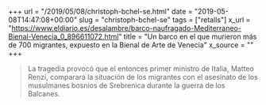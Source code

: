 +++
url = "/2019/05/08/christoph-bchel-se.html"
date = "2019-05-08T14:47:08+00:00"
slug = "christoph-bchel-se"
tags = ["retalls"]
x_url = "https://www.eldiario.es/desalambre/barco-naufragado-Mediterraneo-Bienal-Venecia_0_896611072.html"
title = "Un barco en el que murieron más de 700 migrantes, expuesto en la Bienal de Arte de Venecia"
x_source = ""
+++


> La tragedia provocó que el entonces primer ministro de Italia, Matteo Renzi, comparara la situación de los migrantes con el asesinato de los musulmanes bosnios de Srebrenica durante la guerra de los Balcanes. 